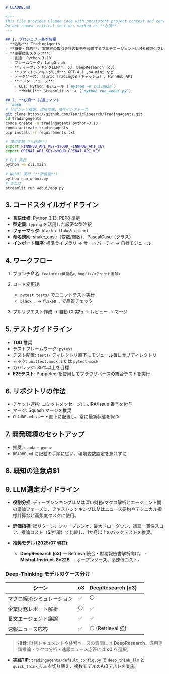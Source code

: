 ````md
# CLAUDE.md

<!--
This file provides Claude Code with persistent project context and conventions.
Do not remove critical sections marked as **必須**.
-->

## 1. プロジェクト基本情報
- **名称**: TradingAgents
- **概要・目的**: 実世界の取引会社の動態を模倣するマルチエージェントLLM金融取引フレームワーク。ファンダメンタル、センチメント、ニュース、テクニカルアナリストからトレーダー、リスク管理まで複数エージェントが協調し、動的な議論を通じて最適戦略を導出する。研究・実験用。
- **主要技術スタック**:
  - 言語: Python 3.13
  - フレームワーク: LangGraph
  - **ディープシンキングLLM**: o3, DeepResearch (o3)
  - **ファストシンキングLLM**: GPT‑4.1 ,o4‑mini など
  - データソース: Tauric TradingDB（キャッシュ）, FinnHub API
  - **インターフェース**:
    - CLI: Python モジュール (`python -m cli.main`)
    - **WebUI**: Streamlit ベース (`python run_webui.py`)

## 2. **必須** 共通コマンド
```bash
# リポジトリ複製、環境作成、依存インストール
git clone https://github.com/TauricResearch/TradingAgents.git
cd TradingAgents
conda create -n tradingagents python=3.13
conda activate tradingagents
pip install -r requirements.txt

# 環境変数（**必須**）
export FINNHUB_API_KEY=$YOUR_FINNHUB_API_KEY
export OPENAI_API_KEY=$YOUR_OPENAI_API_KEY

# CLI 実行
python -m cli.main

# WebUI 実行 (**新機能**)
python run_webui.py
# または
streamlit run webui/app.py
````

## 3. コードスタイルガイドライン

* **言語仕様**: Python 3.13, PEP8 準拠
* **型定義**: `typing` を活用した厳密な型注釈
* **フォーマッタ**: `black` + `flake8` + `isort`
* **命名規則**: snake\_case（変数/関数）、PascalCase（クラス）
* **インポート順序**: 標準ライブラリ → サードパーティ → 自社モジュール

## 4. ワークフロー

1. ブランチ命名: `feature/<機能名>`, `bugfix/<チケット番号>`
2. コード変更後:

   * `pytest tests/` でユニットテスト実行
   * `black .` → `flake8 .` で品質チェック
3. プルリクエスト作成 → 自動 CI 実行 → レビュー → マージ

## 5. テストガイドライン

* **TDD** 推奨
* テストフレームワーク: `pytest`
* テスト配置: `tests/` ディレクトリ直下にモジュール毎にサブディレクトリ
* モック: `unittest.mock` または `pytest-mock`
* カバレッジ: 80%以上を目標
* **E2Eテスト**: Puppeteerを使用してブラウザベースの統合テストを実行

## 6. リポジトリの作法

* チケット連携: コミットメッセージに JIRA/Issue 番号を付与
* マージ: Squash マージを推奨
* `CLAUDE.md`: ルート直下に配置し、常に最新状態を保つ

## 7. 開発環境のセットアップ

* 推奨: `conda` + `pyenv`
* `README.md` に記載の手順に従い、環境変数設定を忘れずに

## 8. 既知の注意点\$1

## 9. LLM選定ガイドライン

* **役割分担**: ディープシンキングLLMは深い財務/マクロ解析とエージェント間の議論フェーズに、ファストシンキングLLMはニュース要約やテクニカル指標計算など高頻度タスクに使用。
* **評価指標**: 総リターン、シャープレシオ、最大ドローダウン、議論一貫性スコア、推論コスト（\$/推論）で比較し、1か月以上のバックテストを推奨。
* **推奨モデル (2025/07 現在)**:

  * **DeepResearch (o3)** — Retrieval統合・財務報告書解析向け。
    \- **Mistral‑Instruct‑8x22B** — オープンソース、高速低コスト。

### Deep‑Thinking モデルのケース分け

| シーン           | o3 | DeepResearch (o3) |   |
| ------------- | -- | ----------------- | - |
| マクロ経済シミュレーション | ✅  | ⚪️                |   |
| 企業財務レポート解析    | ⚪️ | ✅                 |   |
| 長文エージェント議論    | ✅  | ✅                 |   |
| 速報ニュース応答      | ✅  | ⚪️ (Retrieval 強)  |   |

> **指針**: 財務ドキュメントや検索ベースの質問には **DeepResearch**、汎用連鎖推論・マクロ分析・速報ニュース応答には **o3** を選択。

* **実践TIP**: `tradingagents/default_config.py` で `deep_think_llm` と `quick_think_llm` を切り替え、複数モデルのA/Bテストを実施。

```
```
